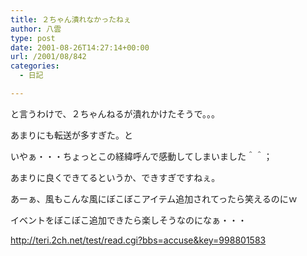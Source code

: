 ```yaml
---
title: ２ちゃん潰れなかったねぇ
author: 八雲
type: post
date: 2001-08-26T14:27:14+00:00
url: /2001/08/842
categories:
  - 日記

---
```

と言うわけで、２ちゃんねるが潰れかけたそうで。。。
  
あまりにも転送が多すぎた。と
  
いやぁ・・・ちょっとこの経緯呼んで感動してしまいました＾＾；
  
あまりに良くできてるというか、できすぎですねぇ。
  
あーぁ、風もこんな風にぼこぼこアイテム追加されてったら笑えるのにｗ
  
イベントをぼこぼこ追加できたら楽しそうなのになぁ・・・

http://teri.2ch.net/test/read.cgi?bbs=accuse&key=998801583